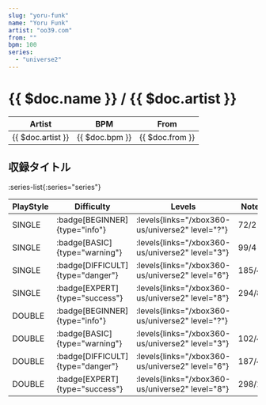 ```yaml
---
slug: "yoru-funk"
name: "Yoru Funk"
artist: "oo39.com"
from: ""
bpm: 100
series:
  - "universe2"
---
```


# {{ $doc.name }} / {{ $doc.artist }}

|Artist|BPM|From|
|------|---|----|
|{{ $doc.artist }}|{{ $doc.bpm }}|{{ $doc.from }}|

## 収録タイトル

:series-list{:series="series"}

|PlayStyle|Difficulty|Levels|Notes|Movie|
|---------|----------|------|-----|-----|
|SINGLE| :badge[BEGINNER]{type="info"}| :levels{links="/xbox360-us/universe2" level="?"}|72/2||
|SINGLE| :badge[BASIC]{type="warning"}| :levels{links="/xbox360-us/universe2" level="3"}|99/4||
|SINGLE| :badge[DIFFICULT]{type="danger"}| :levels{links="/xbox360-us/universe2" level="6"}|185/4||
|SINGLE| :badge[EXPERT]{type="success"}| :levels{links="/xbox360-us/universe2" level="8"}|294/8||
|DOUBLE| :badge[BEGINNER]{type="info"}| :levels{links="/xbox360-us/universe2" level="?"}|||
|DOUBLE| :badge[BASIC]{type="warning"}| :levels{links="/xbox360-us/universe2" level="3"}|102/4||
|DOUBLE| :badge[DIFFICULT]{type="danger"}| :levels{links="/xbox360-us/universe2" level="6"}|187/4||
|DOUBLE| :badge[EXPERT]{type="success"}| :levels{links="/xbox360-us/universe2" level="8"}|298/10||
